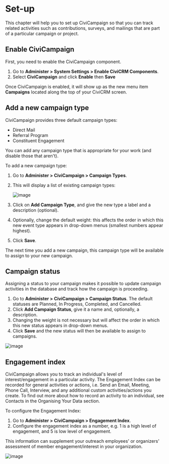 Set-up
======

This chapter will help you to set up CiviCampaign so that you can track
related activities such as contributions, surveys, and mailings that are
part of a particular campaign or project. 

Enable CiviCampaign 
---------------------

First, you need to enable the CiviCampaign component.

1.  Go to **Administer > System Settings > Enable CiviCRM
    Components**.
2.  Select **CiviCampaign** and click **Enable** then **Save** 

Once CiviCampaign is enabled, it will show up as the new menu item
**Campaigns** located along the top of your CiviCRM screen.

Add a new campaign type
-----------------------

CiviCampaign provides three default campaign types:

-   Direct Mail
-   Referral Program
-   Constituent Engagement

You can add any campaign type that is appropriate for your work (and
disable those that aren't).

To add a new campaign type:

1.  Go to **Administer > CiviCampaign > Campaign Types**. 
2.  This will display a list of existing campaign types: 
     
    ![image](../img/campaign_configuration_typeoptions_1.png)
3.  Click on **Add Campaign Type**, and give the new type a label and a
    description (optional).
4.  Optionally, change the default weight: this affects the order in
    which this new event type appears in drop-down menus (smallest
    numbers appear highest).
5.  Click **Save**.

The next time you add a new campaign, this campaign type will be
available to assign to your new campaign.

Campaign status
---------------

Assigning a status to your campaign makes it possible to update campaign
activities in the database and track how the campaign is proceeding.

1.  Go to **Administer > CiviCampaign > Campaign Status**. 
    The default statuses are Planned, In Progress, Completed, and
    Cancelled.
2.  Click **Add Campaign Status**, give it a name and, optionally, a
    description.
3.  Changing the weight is not necessary but will affect the order in
    which this new status appears in drop-down menus.
4.  Click **Save** and the new status will then be available to assign
    to campaigns.

![image](../img/campaign_configuration_statuses.png)

Engagement index 
----------------

CiviCampaign allows you to track an individual's level of
interest/engagement in a particular activity. The Engagement Index can
be recorded for general activities or actions, i.e. Send an Email,
Meeting, Phone Call, Interview, and any additional custom
activities/actions you create. To find out more about how to record an
activity to an individual, see Contacts in the Organising Your Data
section. 

To configure the Engagement Index:

1.  Go to **Administer > CiviCampaign > Engagement Index**.
2.  Configure the engagement index as a number, e.g. 1 is a high level
    of engagement, and 5 is low level of engagement.

This information can supplement your outreach employees' or organizers'
assessment of member engagement/interest in your organization.

![image](../img/campaign_configuration_engageoptions.png)
